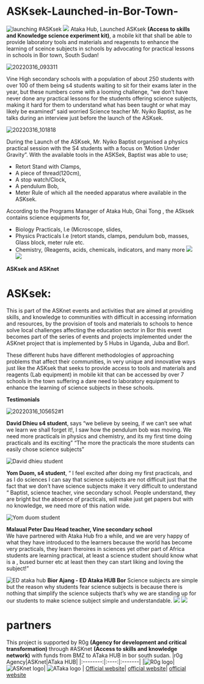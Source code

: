 # ASKsek-Launched-in-Bor-Town-
![launching #ASKsek](https://user-images.githubusercontent.com/56886935/158627712-4f7a2190-3cb1-4226-836a-9138a958683a.jpg)
![](Images/IMG_20220423_031119_950.jpg)
Ataka Hub, Launched ASKsek **(Access to skills and Knowledge science experiment kit)**, a mobile kit that shall be able to provide laboratory tools and materials and reagensts to enhance the learning of sceince subjects in schools by advocating for practical lessons in schools in Bor town, South Sudan!

![20220316_093311](https://user-images.githubusercontent.com/56886935/158628540-f372e285-a198-485f-a7f8-703724b79793.jpg)

 
Vine High secondary schools with a population of about 250 students with over 100 of them being  s4 students waiting to sit for their exams later in the year, but these numbers come with a looming challenge, “we don’t have never done any practical lessons for the students offering science subjects, making it hard for them to understand what has been taught or what may likely be examined” said worried Science teacher Mr. Nyiko Baptist, as he talks during an interview just before the launch of the ASKsek.

 ![20220316_101818](https://user-images.githubusercontent.com/56886935/158630626-67af5773-56ed-4ba0-9a5c-9647c5111879.jpg)


During the Launch of the ASKsek, Mr. Nyiko Baptist organised a physics practical session with the S4 students with a focus on ‘Motion Under Gravity”.
With the available tools in the ASKSek, Baptist was able to use;
- Retort Stand with Clamps, 
- A piece of thread(120cm), 
- A stop watch/Clock, 
- A pendulum Bob, 
- Meter Rule  of which all the needed apparatus where available in the ASKsek.

According to the Programs Manager of Ataka Hub, Ghai Tong , the ASksek contains science equipments for,
- Biology Practicals, I.e (Microscope, slides, 
- Physics Practicals I.e (retort stands, clamps, pendulum bob, masses, Glass block, meter rule etc.
- Chemistry, (Reagents, acids, chemicals, indicators, and many more
![](Images/IMG_20220423_033207_455.jpg)
![](Images/IMG_20220423_212946_793.jpg)

**ASKsek and ASKnet**
# ASKsek: 
This is part of the ASKnet events and activities that are aimed at providing skills, and knowledge to communities with difficult in accessing information and resources, by the provision of tools and materials to schools to hence solve local challenges affecting the education sector in Bor this event becomes part of the series of events and projects implemented under the ASKnet project that is implemented by 5 Hubs in Uganda, Juba and Bor!.

These different hubs have different methodologies of approaching problems that affect their communities, in very unique and innovative ways just like the ASKsek that seeks to provide access to tools and materials and reagents (Lab equipment) in mobile kit that can be accessed by over 7 schools in the town suffering a dare need to laboratory equipment to enhance the learning of science subjects in these schools.

**Testimonials**

![20220316_105652#1](https://user-images.githubusercontent.com/56886935/158629992-89d4e8e9-a21a-4161-b708-960d950aa42d.jpg)

**David Dhieu s4 student**, says “we believe by seeing, if we can’t see what we learn we shall forget it!, I saw how the pendulum bob was moving. We need more practicals in physics and chemistry, and its my first time doing practicals and its exciting”
“The more the practicals the more students can easily chose science subjects”

![David dhieu student](https://user-images.githubusercontent.com/56886935/158629840-03e6f4bc-5996-4f88-905d-0a0bf748d95d.jpg)

**Yom Duom, s4 student**, “ I feel excited after doing my first practicals, and as I do sciences I can say that science subjects are not difficult just that the fact that we don’t have science subjects make it very difficult to understand “
Baptist, science teacher, vine secondary school.  People understand, they are bright but the absence of practicals, will make just get papers but with no knowledge, we need more of this nation wide.

![Yom duom student](https://user-images.githubusercontent.com/56886935/158629675-55393f36-c4c6-4d03-9555-eb75f3eb19a3.jpg)

**Malaual Peter Dau Head teacher, Vine secondary school**  
We have partnered with Ataka Hub fro a while, and we are very happy of what they have introduced to the learners because the world has become very practicals, they learn theroires in sciences yet other part of Africa students are learning practical, at least a science student should know what is a , bused burner etc at least then they can start liking and loving the subject!”  

![ED ataka hub](https://user-images.githubusercontent.com/56886935/158629497-5a92616d-0987-4443-bfa2-3777ac8d0f4c.jpg)
**Bior Ajang - ED Ataka HUB Bor**
Science subjects are simple but the reason why students fear science subjects is because there is nothing that simplify the science subjects that’s why we are standing up for our students to make science subject simple and understandable. 
![](Images/IMG_20220423_032004_519.jpg)
![](Images/IMG_20220423_164047_154.jpg)
# partners
This project is supported by R0g **(Agency for development and critical transformation)** through #ASKnet **(Access to skills and knowledge network)** with funds from BMZ to ATaka HUB in bor south sudan.
|r0g Agency|ASKnet|ATaka HUB|
|:--------:|:----:|:-------|
|![R0g logo](Images/r0g_logo.png)|![ASKnet logo](Images/asknet-logo.png)| ![ATaka logo](Images/IMG_20220424_010643_846.jpg)
| [Official website](https://openculture.agency/)| [official website](https://github.com/ASKnet-Open-Training)| [official website]()


